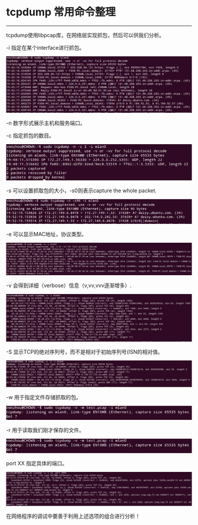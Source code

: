 # tcpdump 常用命令整理
---

tcpdump使用libpcap库，在网络层实现抓包，然后可以供我们分析。

-i 指定在某个interface进行抓包。

![](tcpdump-i.png)

-n 数字形式展示主机和服务端口。

-c 指定抓包的数目。

![](tcpdump-c.png)

-s 可以设置抓取包的大小，-s0则表示capture the whole packet.

![](tcpdump-s.png)

-e 可以显示MAC地址，协议类型。

![](tcpdump-e.png)

-v 会得到详细（verbose）信息（v,vv,vvv逐渐增多）.

![](tcpdump-v.png)

-S 显示TCP的绝对序列号，而不是相对于初始序列号(ISN的相对值。

![](tcpdump-S.png)

-w 用于指定文件存储抓取的包。

![](tcpdump-w.png)

-r 用于读取我们刚才保存的文件。

![](tcpdump-w.png)

port XX 指定具体的端口。

![](tcpdump-port.png)

在网络程序的调试中要善于利用上述选项的组合进行分析！













